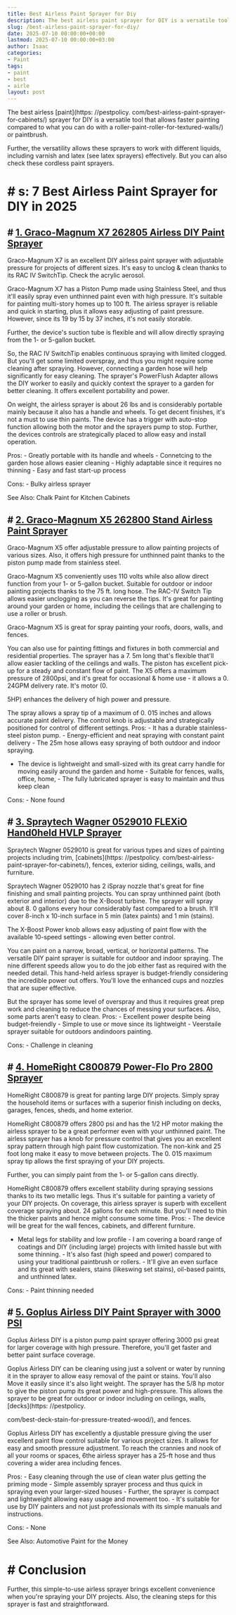 ```yaml
---
title: Best Airless Paint Sprayer for Diy
description: The best airless paint sprayer for DIY is a versatile tool that allows faster painting compared to what you can do with a...
slug: /best-airless-paint-sprayer-for-diy/
date: 2025-07-10 00:00:00+00:00
lastmod: 2025-07-10 00:00:00+03:00
author: Isaac
categories:
- Paint
tags:
- paint
- best
- airle
layout: post
---
```


The best airless [paint](https: //pestpolicy. com/best-airless-paint-sprayer-for-cabinets/) sprayer for DIY is a versatile tool that allows faster painting compared to what you can do with a roller-paint-roller-for-textured-walls/) or paintbrush.

Further, the versatility allows these sprayers to work with different liquids, including varnish and latex (see latex sprayers) effectively. But you can also check these cordless paint sprayers.

# # s: 7 Best Airless Paint Sprayer for DIY in 2025

## # [1. Graco-Magnum X7 262805 Airless DIY Paint Sprayer](https://www.amazon.com/dp/B0026SSW8G/?tag=p-policy-20)

Graco-Magnum X7 is an excellent DIY airless paint sprayer with adjustable pressure for projects of different sizes. It's easy to unclog & clean thanks to its RAC IV SwitchTip. Check the acrylic aerosol.

Graco-Magnum X7 has a Piston Pump made using Stainless Steel, and thus it'll easily spray even unthinned paint even with high pressure. It's suitable for painting multi-story homes up to 100 ft. The airless sprayer is reliable and quick in starting, plus it allows easy adjusting of paint pressure. However, since its 19 by 15 by 37 inches, it's not easily storable.

Further, the device's suction tube is flexible and will allow directly spraying from the 1- or 5-gallon bucket.

So, the RAC IV SwitchTip enables continuous spraying with limited clogged. But you'll get some limited overspray, and thus you might require some cleaning after spraying. However, connecting a garden hose will help significantly for easy cleaning. The sprayer's PowerFlush Adapter allows the DIY worker to easily and quickly context the sprayer to a garden for better cleaning. It offers excellent portability and power.

On weight, the airless sprayer is about 26 lbs and is considerably portable mainly because it also has a handle and wheels. To get decent finishes, it's not a must to use thin paints. The device has a trigger with auto-stop function allowing both the motor and the sprayers pump to stop. Further, the devices controls are strategically placed to allow easy and install operation.

Pros: - Greatly portable with its handle and wheels - Connetcing to the garden hose allows easier cleaning - Highly adaptable since it requires no thinning - Easy and fast start-up process

Cons: - Bulky airless sprayer

See Also: Chalk Paint for Kitchen Cabinets

## # [2. Graco-Magnum X5 262800 Stand Airless Paint Sprayer](https://www.amazon.com/dp/B0026SR0FW/?tag=p-policy-20)

Graco-Magnum X5 offer adjustable pressure to allow painting projects of various sizes. Also, it offers high pressure for unthinned paint thanks to the piston pump made from stainless steel.

Graco-Magnum X5 conveniently uses 110 volts while also allow direct function from your 1- or 5-gallon bucket. Suitable for outdoor or indoor painting projects thanks to the 75 ft. long hose. The RAC-IV Switch Tip allows easier unclogging as you can reverse the tips. It's great for painting around your garden or home, including the ceilings that are challenging to use a roller or brush.

Graco-Magnum X5 is great for spray painting your roofs, doors, walls, and fences.

You can also use for painting fittings and fixtures in both commercial and residential properties. The sprayer has a 7. 5m long that's flexible that'll allow easier tackling of the ceilings and walls. The piston has excellent pick-up for a steady and constant flow of paint. The X5 offers a maximum pressure of 2800psi, and it's great for occasional & home use - it allows a 0. 24GPM delivery rate. It's motor (0.

5HP) enhances the delivery of high power and pressure.

The spray allows a spray tip of a maximum of 0. 015 inches and allows accurate paint delivery. The control knob is adjustable and strategically positioned for control of different settings. Pros: - It has a durable stainless-steel piston pump. - Energy-efficient and neat spraying with constant paint delivery - The 25m hose allows easy spraying of both outdoor and indoor spraying.

- The device is lightweight and small-sized with its great carry handle for moving easily around the garden and home - Suitable for fences, walls, office, home, - The fully lubricated sprayer is easy to maintain and thus keep clean

Cons: - None found

## # [3. Spraytech Wagner 0529010 FLEXiO Hand0held HVLP Sprayer](https://www.amazon.com/dp/B00FBP4QT0/?tag=p-policy-20)

Spraytech Wagner 0529010 is great for various types and sizes of painting projects including trim, [cabinets](https: //pestpolicy. com/best-airless-paint-sprayer-for-cabinets/), fences, exterior siding, ceilings, walls, and furniture.

Spraytech Wagner 0529010 has 2 iSpray nozzle that's great for fine finishing and small painting projects. You can spray unthinned paint (both exterior and interior) due to the X-Boost turbine. The sprayer will spray about 8. 0 gallons every hour considerably fast compared to a brush. It'll cover 8-inch x 10-inch surface in 5 min (latex paints) and 1 min (stains).

The X-Boost Power knob allows easy adjusting of paint flow with the available 10-speed settings - allowing even better control.

You can paint on a narrow, broad, vertical, or horizontal patterns. The versatile DIY paint sprayer is suitable for outdoor and indoor spraying. The nine different speeds allow you to do the job either fast as required with the needed detail. This hand-held airless sprayer is budget-friendly considering the incredible power out offers. You'll love the enhanced cups and nozzles that are super effective.

But the sprayer has some level of overspray and thus it requires great prep work and cleaning to reduce the chances of messing your surfaces. Also, some parts aren't easy to clean. Pros: - Excellent power despite being budget-freiendly - Simple to use or move since its lightweight - Veerstaile sprayer suitable for outdoors andindoors painting.

Cons: - Challenge in cleaning

## # [4. HomeRight C800879 Power-Flo Pro 2800 Sprayer](https://www.amazon.com/dp/B008HP25IK/?tag=p-policy-20)

HomeRight C800879 is great for panting large DIY projects. Simply spray the household items or surfaces with a superior finish including on decks, garages, fences, sheds, and home exterior.

HomeRight C800879 offers 2800 psi and has the 1/2 HP motor making the airless sprayer to be a great performer even with your unthinned paint. The airless sprayer has a knob for pressure control that gives you an excellent spray pattern through high paint flow customization. The non-kink and 25 foot long make it easy to move between projects. The 0. 015 maximum spray tip allows the first spraying of your DIY projects.

Further, you can simply paint from the 1- or 5-gallon cans directly.

HomeRight C800879 offers excellent stability during spraying sessions thanks to its two metallic legs. Thus it's suitable for painting a variety of your DIY projects. On coverage, this airless sprayer is superb with excellent coverage spraying about. 24 gallons for each minute. But you'll need to thin the thicker paints and hence might consume some time. Pros: - The device will be great for the wall fences, cabinets, and different furniture.

- Metal legs for stability and low profile - I am covering a board range of coatings and DIY (including large) projects with limited hassle but with some thinning. - It's also fast (high speed and power) compared to using your traditional paintbrush or rollers. - It'll give an even surface and its great with sealers, stains (likeswing set stains), oil-based paints, and unthinned latex.

Cons: - Paint thinning needed

## # [5. Goplus Airless DIY Paint Sprayer with 3000 PSI](https://www.amazon.com/dp/B07CQDYC1P/?tag=p-policy-20)

Goplus Airless DIY is a piston pump paint sprayer offering 3000 psi great for larger coverage with high pressure. Therefore, you'll get faster and better paint surface coverage.

Goplus Airless DIY can be cleaning using just a solvent or water by running it in the sprayer to allow easy removal of the paint or stains. You'll also Move it easily since it's also light weight. The sprayer has the 5/8 hp motor to give the piston pump its great power and high-pressure. This allows the sprayer to be great for outdoor or indoor including on ceilings, walls, [decks](https: //pestpolicy.

com/best-deck-stain-for-pressure-treated-wood/), and fences.

Goplus Airless DIY has excellently a djustable pressure giving the user excellent paint flow control suitable for various project sizes. It allows for easy and smooth pressure adjustment. To reach the crannies and nook of all your rooms or spaces, 6the airless sprayer has a 25-ft hose and thus covering a wider area including fences.

Pros: - Easy cleaning through the use of clean water plus getting the priming mode - Simple assembly sprayer process and thus quick in spraying even your larger-sized houses - Further, the sprayer is compact and lightweight allowing easy usage and movement too. - It's suitable for use by DIY painters and not just professionals with its simple manuals and instructions.

Cons: - None

See Also: Automotive Paint for the Money

# # Conclusion

Further, this simple-to-use airless sprayer brings excellent convenience when you're spraying your DIY projects. Also, the cleaning steps for this sprayer is fast and straightforward.
